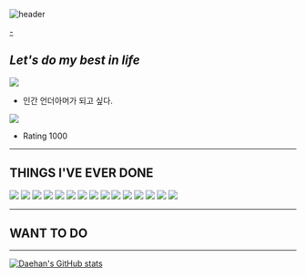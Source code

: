 
![header](https://capsule-render.vercel.app/api?type=waving&color=gradient&customColorList=0,2,2,5,30&height=300&section=header&text=TOMMOROW%20IS%20BETTER&animation=fadeIn&fontSize=60&fontAlign=50)

[-](https://github.com/kyechan99/capsule-render)
## _Let's do my best in life_

<img src="https://img.shields.io/badge/UnderArmour-inactive?style=plastic&logo=UnderArmour&logoColor=#1D1D1D"/></a>
- 인간 언더아머가 되고 싶다.

<img src="https://img.shields.io/badge/Chess-9cf?style=plastic&logo=Lichess&logoColor=#000000"/></a>
- Rating 1000

***
## THINGS I'VE EVER DONE

<img src="https://img.shields.io/badge/C-informational?style=plastic&logo=C&logoColor=#A8B9CC"/></a>
<img src="https://img.shields.io/badge/C++-yellow?style=plastic&logo=C++&logoColor=#00599C"/></a>
<img src="https://img.shields.io/badge/Python-informational?style=plastic&logo=Python&logoColor=#3776AB"/></a>
<img src="https://img.shields.io/badge/Java-success?style=plastic&logo=Java&logoColor=#61DAFB"/></a>
<img src="https://img.shields.io/badge/Android-blueviolet?style=plastic&logo=Android&logoColor=#3DDC84"/></a>
<img src="https://img.shields.io/badge/CSS-red?style=plastic&logo=CSS3&logoColor=#1572B6"/></a>
<img src="https://img.shields.io/badge/JS-green?style=plastic&logo=JavaScript&logoColor=#F7DF1E"/></a>
<img src="https://img.shields.io/badge/Django-yellowgreen?style=plastic&logo=Django&logoColor=#092E20"/></a>
<img src="https://img.shields.io/badge/Flask-9cf?style=plastic&logo=Flask&logoColor=#000000"/></a>
<img src="https://img.shields.io/badge/Numpy-informational?style=plastic&logo=NumPy&logoColor=#013243"/></a>
<img src="https://img.shields.io/badge/sklearn-informational?style=plastic&logo=scikit-learn&logoColor=#F7931E"/></a>
<img src="https://img.shields.io/badge/Kotlin-orange?style=plastic&logo=Kotlin&logoColor=#7F52FF"/></a>
<img src="https://img.shields.io/badge/MySQL-lightgrey?style=plastic&logo=MySQL&logoColor=#4479A1"/></a>
<img src="https://img.shields.io/badge/AWS-ff69b4?style=plastic&logo=AmazonAWS&logoColor=#232F3E"/></a>
<img src="https://img.shields.io/badge/React-informational?style=plastic&logo=React&logoColor=#61DAFB"/></a>


***
## WANT TO DO

***
[![Daehan's GitHub stats](https://github-readme-stats.vercel.app/api?username=DaehanChoi)](https://github.com/anuraghazra/github-readme-stats)


